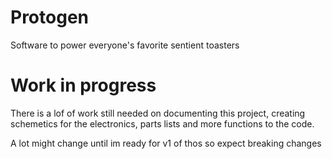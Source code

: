 # Protogen
Software to power everyone's favorite sentient toasters

# Work in progress
There is a lof of work still needed on documenting this project, creating schemetics for the electronics, parts lists and more functions to the code.

A lot might change until im ready for v1 of thos so expect breaking changes
